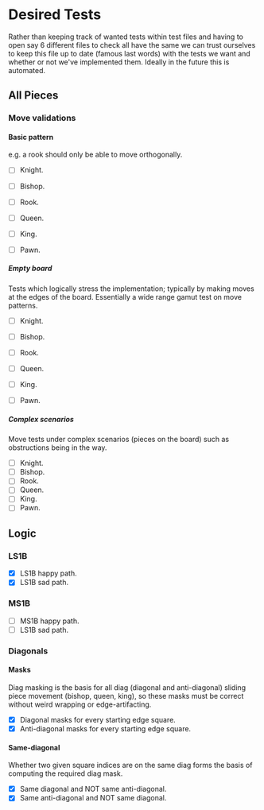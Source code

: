 # Desired Tests

Rather than keeping track of wanted tests within test files and having to open say 6 different files to check all have the same we can trust ourselves to keep this file up to date (famous last words) with the tests we want and whether or not we've implemented them. Ideally in the future this is automated.

## All Pieces

### Move validations

#### Basic pattern
  e.g. a rook should only be able to move orthogonally.

  - [ ] Knight.
  - [ ] Bishop.
  - [ ] Rook.
  - [ ] Queen.
  - [ ] King.
  - [ ] Pawn.


##### Empty board
  Tests which logically stress the implementation; typically by making moves at the edges of the board. Essentially a wide range gamut test on move patterns.

  - [ ] Knight.
  - [ ] Bishop.
  - [ ] Rook.
  - [ ] Queen.
  - [ ] King.
  - [ ] Pawn.


##### Complex scenarios
  Move tests under complex scenarios (pieces on the board) such as obstructions being in the way.

  - [ ] Knight.
  - [ ] Bishop.
  - [ ] Rook.
  - [ ] Queen.
  - [ ] King.
  - [ ] Pawn.

## Logic

### LS1B

  - [x] LS1B happy path.
  - [x] LS1B sad path.

### MS1B

  - [ ] MS1B happy path.
  - [ ] LS1B sad path.

### Diagonals

#### Masks
  Diag masking is the basis for all diag (diagonal and anti-diagonal) sliding piece movement (bishop, queen, king), so these masks must be correct without weird wrapping or edge-artifacting.

  - [x] Diagonal masks for every starting edge square.
  - [x] Anti-diagonal masks for every starting edge square.

#### Same-diagonal
  Whether two given square indices are on the same diag forms the basis of computing the required diag mask.

  - [x] Same diagonal and NOT same anti-diagonal.
  - [x] Same anti-diagonal and NOT same diagonal.
